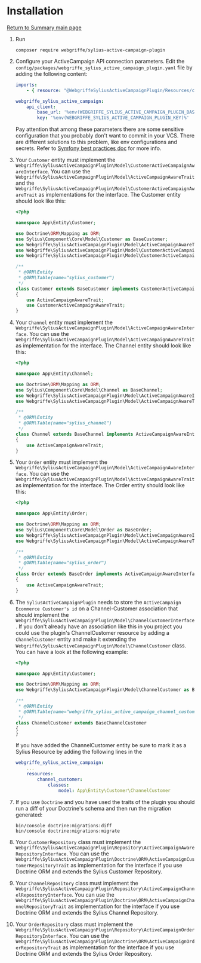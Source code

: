 # Installation

[Return to Summary main page](README.md)

1. Run
    ```shell
    composer require webgriffe/sylius-active-campaign-plugin
    ```

2. Configure your ActiveCampaign API connection parameters. Edit
   the `config/packages/webgriffe_sylius_active_campaign_plugin.yaml` file by adding the following content:
    ```yaml
    imports:
        - { resource: "@WebgriffeSyliusActiveCampaignPlugin/Resources/config/app/config.yaml" }

    webgriffe_sylius_active_campaign:
        api_client:
            base_url: '%env(WEBGRIFFE_SYLIUS_ACTIVE_CAMPAIGN_PLUGIN_BASE_URL)%'
            key: '%env(WEBGRIFFE_SYLIUS_ACTIVE_CAMPAIGN_PLUGIN_KEY)%'
    ```
   Pay attention that among these parameters there are some sensitive configuration that you probably don't want to
   commit in your VCS. There are different solutions to this problem, like env configurations and secrets. Refer
   to [Symfony best practices doc](https://symfony.com/doc/current/best_practices.html#configuration) for more info.

3. Your `Customer` entity must implement
   the `Webgriffe\SyliusActiveCampaignPlugin\Model\CustomerActiveCampaignAwareInterface`. You can use
   the `Webgriffe\SyliusActiveCampaignPlugin\Model\ActiveCampaignAwareTrait` and
   the `Webgriffe\SyliusActiveCampaignPlugin\Model\CustomerActiveCampaignAwareTrait` as implementations for the
   interface. The Customer entity should look like this:
    ```php
    <?php
	
    namespace App\Entity\Customer;
	
    use Doctrine\ORM\Mapping as ORM;
    use Sylius\Component\Core\Model\Customer as BaseCustomer;
    use Webgriffe\SyliusActiveCampaignPlugin\Model\ActiveCampaignAwareTrait;
    use Webgriffe\SyliusActiveCampaignPlugin\Model\CustomerActiveCampaignAwareInterface;
    use Webgriffe\SyliusActiveCampaignPlugin\Model\CustomerActiveCampaignAwareTrait;
	
    /**
     * @ORM\Entity
     * @ORM\Table(name="sylius_customer")
     */
    class Customer extends BaseCustomer implements CustomerActiveCampaignAwareInterface
    {
        use ActiveCampaignAwareTrait;
        use CustomerActiveCampaignAwareTrait;
    }
    ```

4. Your `Channel` entity must implement the `Webgriffe\SyliusActiveCampaignPlugin\Model\ActiveCampaignAwareInterface`.
   You can use the `Webgriffe\SyliusActiveCampaignPlugin\Model\ActiveCampaignAwareTrait` as implementation for the
   interface. The Channel entity should look like this:
   ```php
   <?php
   
   namespace App\Entity\Channel;

   use Doctrine\ORM\Mapping as ORM;
   use Sylius\Component\Core\Model\Channel as BaseChannel;
   use Webgriffe\SyliusActiveCampaignPlugin\Model\ActiveCampaignAwareInterface;
   use Webgriffe\SyliusActiveCampaignPlugin\Model\ActiveCampaignAwareTrait;

   /**
    * @ORM\Entity
    * @ORM\Table(name="sylius_channel")
    */
   class Channel extends BaseChannel implements ActiveCampaignAwareInterface
   {
       use ActiveCampaignAwareTrait;
   }
   ```

5. Your `Order` entity must implement the `Webgriffe\SyliusActiveCampaignPlugin\Model\ActiveCampaignAwareInterface`. You
   can use the `Webgriffe\SyliusActiveCampaignPlugin\Model\ActiveCampaignAwareTrait` as implementation for the
   interface. The Order entity should look like this:
   ```php
   <?php
   
   namespace App\Entity\Order;

   use Doctrine\ORM\Mapping as ORM;
   use Sylius\Component\Core\Model\Order as BaseOrder;
   use Webgriffe\SyliusActiveCampaignPlugin\Model\ActiveCampaignAwareInterface;
   use Webgriffe\SyliusActiveCampaignPlugin\Model\ActiveCampaignAwareTrait;

   /**
    * @ORM\Entity
    * @ORM\Table(name="sylius_order")
    */
   class Order extends BaseOrder implements ActiveCampaignAwareInterface
   {
       use ActiveCampaignAwareTrait;
   }
   ```

6. The `SyliusActiveCampaignPlugin` needs to store the `ActiveCampaign Ecommerce Customer's id` on a Channel-Customer
   association that should implement the `Webgriffe\SyliusActiveCampaignPlugin\Model\ChannelCustomerInterface`. If you
   don't already have an association like this in you project you could use the plugin's ChannelCustomer resource by
   adding a `ChannelCustomer` entity and make it extending
   the `Webgriffe\SyliusActiveCampaignPlugin\Model\ChannelCustomer` class. You can have a look at the following example:
   ```php
   <?php
   
   namespace App\Entity\Customer;
   
   use Doctrine\ORM\Mapping as ORM;
   use Webgriffe\SyliusActiveCampaignPlugin\Model\ChannelCustomer as BaseChannelCustomer;
   
   /**
    * @ORM\Entity
    * @ORM\Table(name="webgriffe_sylius_active_campaign_channel_customer")
    */
   class ChannelCustomer extends BaseChannelCustomer
   {
   }
   ```
   If you have added the ChannelCustomer entity be sure to mark it as a Sylius Resource by adding the following lines in
   the

    ```yaml
    webgriffe_sylius_active_campaign:
        ...
        resources:
            channel_customer:
                classes:
                    model: App\Entity\Customer\ChannelCustomer
    ```

7. If you use `Doctrine` and you have used the traits of the plugin you should run a diff of your Doctrine's schema and then run the migration generated:
   ```shell
   bin/console doctrine:migrations:diff
   bin/console doctrine:migrations:migrate
   ```

8. Your `CustomerRepository` class must implement
   the `Webgriffe\SyliusActiveCampaignPlugin\Repository\ActiveCampaignAwareRepositoryInterface`. You can use
   the `Webgriffe\SyliusActiveCampaignPlugin\Doctrine\ORM\ActiveCampaignCustomerRepositoryTrait` as implementation for
   the interface if you use Doctrine ORM and extends the Sylius Customer Repository.

9. Your `ChannelRepository` class must implement
   the `Webgriffe\SyliusActiveCampaignPlugin\Repository\ActiveCampaignChannelRepositoryInterface`. You can use
   the `Webgriffe\SyliusActiveCampaignPlugin\Doctrine\ORM\ActiveCampaignChannelRepositoryTrait` as implementation for
   the interface if you use Doctrine ORM and extends the Sylius Channel Repository.

10. Your `OrderRepository` class must implement
   the `Webgriffe\SyliusActiveCampaignPlugin\Repository\ActiveCampaignOrderRepositoryInterface`. You can use
   the `Webgriffe\SyliusActiveCampaignPlugin\Doctrine\ORM\ActiveCampaignOrderRepositoryTrait` as implementation for
   the interface if you use Doctrine ORM and extends the Sylius Order Repository.
